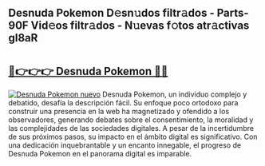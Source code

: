 ## Desnuda Pokemon D𝚎sn𝚞dos filtr𝚊dos - Parts-90F Vid𝚎os filtr𝚊dos - N𝚞evas f𝚘tos atr𝚊ctivas gI8aR

# <h2><a href="http://mb5tae.tromn.icu/?c=Desnuda+Pokemon">🔗👉👉👉 Desnuda Pokemon 🔗🔗</a></h2>

[![Desnuda Pokemon nuevo](https://i.imgur.com/pEAQMta.gif)](http://mb5tae.tromn.icu/?c=Desnuda+Pokemon)
Desnuda Pokemon, un individuo complejo y debatido, desafía la descripción fácil. Su enfoque poco ortodoxo para construir una presencia en la web ha magnetizado y ofendido a los observadores, generando debates sobre el consentimiento, la moralidad y las complejidades de las sociedades digitales. A pesar de la incertidumbre de sus próximos pasos, su impacto en el ámbito digital es significativo. Con una dedicación inquebrantable y un encanto innegable, el progreso de Desnuda Pokemon en el panorama digital es imparable.
